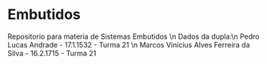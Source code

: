 # Embutidos
Repositorio para materia de Sistemas Embutidos \n
Dados da dupla:\n
  Pedro Lucas Andrade - 17.1.1532 - Turma 21 \n
  Marcos Vinícius Alves Ferreira da Silva - 16.2.1715 - Turma 21
